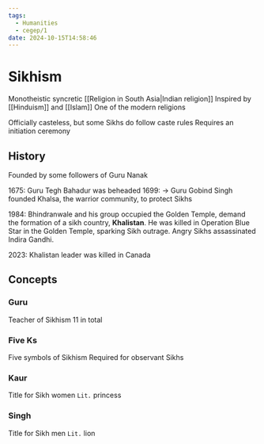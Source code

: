 ```yaml
---
tags:
  - Humanities
  - cegep/1
date: 2024-10-15T14:58:46
---
```


# Sikhism

Monotheistic syncretic [[Religion in South Asia|Indian religion]]
Inspired by [[Hinduism]] and [[Islam]]
One of the modern religions

Officially casteless, but some Sikhs do follow caste rules
Requires an initiation ceremony

## History

Founded by some followers of Guru Nanak

1675: Guru Tegh Bahadur was beheaded
1699: -> Guru Gobind Singh founded Khalsa, the warrior community, to protect Sikhs

1984: Bhindranwale and his group occupied the Golden Temple, demand the formation of a sikh country, **Khalistan**. He was killed in Operation Blue Star in the Golden Temple, sparking Sikh outrage. Angry Sikhs assassinated Indira Gandhi.

2023: Khalistan leader was killed in Canada

## Concepts

### Guru

Teacher of Sikhism
11 in total

### Five Ks

Five symbols of Sikhism
Required for observant Sikhs

### Kaur

Title for Sikh women
`Lit.` princess

### Singh

Title for Sikh men
`Lit.` lion
